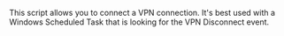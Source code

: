 This script allows you to connect a VPN connection. It's best used with a Windows Scheduled Task that is looking for the VPN Disconnect event. 
